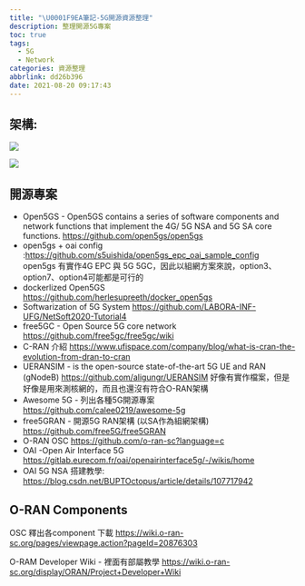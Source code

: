 ```yaml
---
title: "\U0001F9EA筆記-5G開源資源整理"
description: 整理開源5G專案
toc: true
tags:
  - 5G
  - Network
categories: 資源整理
abbrlink: dd26b396
date: 2021-08-20 09:17:43
---
```


## 架構:
![](https://i.imgur.com/XyqAjzZ.png)

![](https://i.imgur.com/3DQV6fW.png)



## 開源專案　
- Open5GS - Open5GS contains a series of software components and network functions that implement the 4G/ 5G NSA and 5G SA core functions.
https://github.com/open5gs/open5gs
- open5gs + oai config :https://github.com/s5uishida/open5gs_epc_oai_sample_config  
open5gs 有實作4G EPC 與 5G 5GC，因此以組網方案來說，option3、option7、option4可能都是可行的 
- dockerlized Open5GS
https://github.com/herlesupreeth/docker_open5gs
- Softwarization of 5G System
https://github.com/LABORA-INF-UFG/NetSoft2020-Tutorial4
- free5GC - Open Source 5G core network
https://github.com/free5gc/free5gc/wiki
- C-RAN 介紹
https://www.ufispace.com/company/blog/what-is-cran-the-evolution-from-dran-to-cran
- UERANSIM  - is the open-source state-of-the-art 5G UE and RAN (gNodeB)
https://github.com/aligungr/UERANSIM
好像有實作檔案，但是好像是用來測核網的，而且也還沒有符合O-RAN架構
- Awesome 5G - 列出各種5G開源專案
https://github.com/calee0219/awesome-5g
- free5GRAN - 開源5G RAN架構 (以SA作為組網架構)
https://github.com/free5G/free5GRAN
- O-RAN OSC
https://github.com/o-ran-sc?language=c
- OAI -Open Air Interface 5G
https://gitlab.eurecom.fr/oai/openairinterface5g/-/wikis/home
- OAI 5G NSA 搭建教學: https://blog.csdn.net/BUPTOctopus/article/details/107717942

## O-RAN Components
OSC 釋出各component 下載
https://wiki.o-ran-sc.org/pages/viewpage.action?pageId=20876303


O-RAM Developer Wiki - 裡面有部屬教學
https://wiki.o-ran-sc.org/display/ORAN/Project+Developer+Wiki